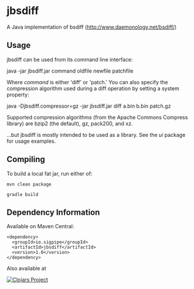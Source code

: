 jbsdiff
=======
A Java implementation of bsdiff (http://www.daemonology.net/bsdiff/)


Usage
-----
jbsdiff can be used from its command line interface:

java -jar jbsdiff.jar command oldfile newfile patchfile

Where *command* is either 'diff' or 'patch.'  You can also specify the
compression algorithm used during a diff operation by setting a system property:

java -Djbsdiff.compressor=gz -jar jbsdiff.jar diff a.bin b.bin patch.gz

Supported compression algorithms (from the Apache Commons Compress library) are
bzip2 (the default), gz, pack200, and xz.

...but jbsdiff is mostly intended to be used as a library.  See the _ui_ package
for usage examples.

Compiling
---------
To build a local fat jar, run either of:
```
mvn clean package
```
```
gradle build
```

Dependency Information
----------------------
Available on Maven Central:
```
<dependency>
  <groupId>io.sigpipe</groupId>
  <artifactId>jbsdiff</artifactId>
  <version>1.0</version>
</dependency>
```

Also available at

[![Clojars Project](http://clojars.org/org.jbsdiff/jbsdiff/latest-version.svg)](http://clojars.org/org.jbsdiff/jbsdiff)
